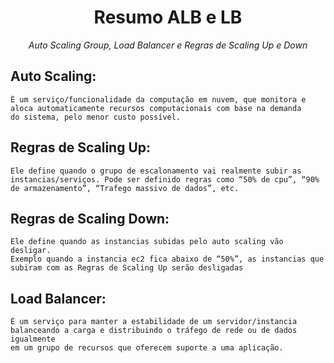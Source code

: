 <h1 align="center">Resumo ALB e LB</h1>
<p align="center"> <i>Auto Scaling Group, Load Balancer e Regras de Scaling Up e Down</i></p>

## **Auto Scaling:**
```
É um serviço/funcionalidade da computação em nuvem, que monitora e
aloca automaticamente recursos computacionais com base na demanda
do sistema, pelo menor custo possível. 
```

## **Regras de Scaling Up:** 
```
Ele define quando o grupo de escalonamento vai realmente subir as
instancias/serviços. Pode ser definido regras como “50% de cpu”, “90%
de armazenamento”, “Trafego massivo de dados”, etc.
```

## **Regras de Scaling Down:**
```
Ele define quando as instancias subidas pelo auto scaling vão desligar.
Exemplo quando a instancia ec2 fica abaixo de “50%”, as instancias que
subiram com as Regras de Scaling Up serão desligadas 
```
 

## **Load Balancer:** 
```
É um serviço para manter a estabilidade de um servidor/instancia
balanceando a carga e distribuindo o tráfego de rede ou de dados igualmente
em um grupo de recursos que oferecem suporte a uma aplicação.   
```
 
